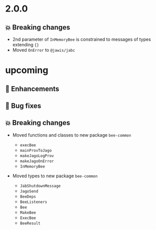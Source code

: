 # 2.0.0

## :boom: Breaking changes

- 2nd parameter of `InMemoryBee` is constrained to messages of types extending
  `{}`
- Moved `OnError` to `@jawis/jabc`

# upcoming

## :tada: Enhancements

## :bug: Bug fixes

## :boom: Breaking changes

- Moved functions and classes to new package `bee-common`

  - `execBee`
  - `mainProvToJago`
  - `makeJagoLogProv`
  - `makeJagoOnError`
  - `InMemoryBee`

- Moved types to new package `bee-common`
  - `JabShutdownMessage`
  - `JagoSend`
  - `BeeDeps`
  - `BeeListeners`
  - `Bee`
  - `MakeBee`
  - `ExecBee`
  - `BeeResult`

